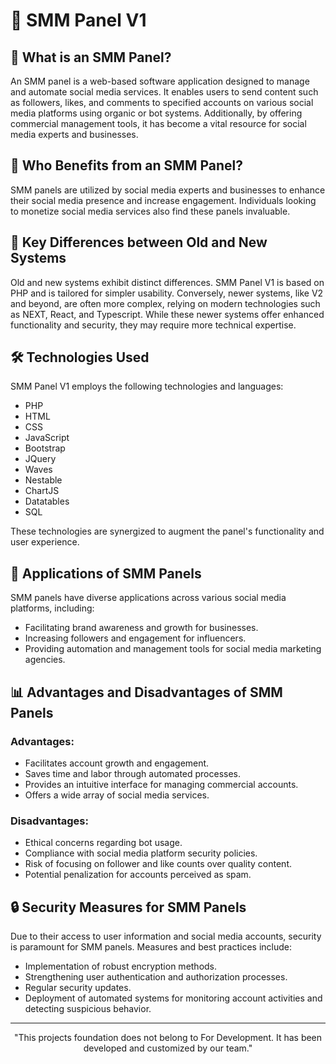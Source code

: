 # 🚀 SMM Panel V1 

## 📱 What is an SMM Panel? 

An SMM panel is a web-based software application designed to manage and automate social media services. It enables users to send content such as followers, likes, and comments to specified accounts on various social media platforms using organic or bot systems. Additionally, by offering commercial management tools, it has become a vital resource for social media experts and businesses.

## 🎯 Who Benefits from an SMM Panel? 

SMM panels are utilized by social media experts and businesses to enhance their social media presence and increase engagement. Individuals looking to monetize social media services also find these panels invaluable. 

## 🔄 Key Differences between Old and New Systems 

Old and new systems exhibit distinct differences. SMM Panel V1 is based on PHP and is tailored for simpler usability. Conversely, newer systems, like V2 and beyond, are often more complex, relying on modern technologies such as NEXT, React, and Typescript. While these newer systems offer enhanced functionality and security, they may require more technical expertise.

## 🛠️ Technologies Used 

SMM Panel V1 employs the following technologies and languages:

- PHP
- HTML
- CSS
- JavaScript
- Bootstrap
- JQuery
- Waves
- Nestable
- ChartJS
- Datatables
- SQL

These technologies are synergized to augment the panel's functionality and user experience.

## 🌟 Applications of SMM Panels 

SMM panels have diverse applications across various social media platforms, including:
- Facilitating brand awareness and growth for businesses.
- Increasing followers and engagement for influencers.
- Providing automation and management tools for social media marketing agencies.

## 📊 Advantages and Disadvantages of SMM Panels 

### Advantages:
- Facilitates account growth and engagement.
- Saves time and labor through automated processes.
- Provides an intuitive interface for managing commercial accounts.
- Offers a wide array of social media services.

### Disadvantages:
- Ethical concerns regarding bot usage.
- Compliance with social media platform security policies.
- Risk of focusing on follower and like counts over quality content.
- Potential penalization for accounts perceived as spam.

## 🔒 Security Measures for SMM Panels 

Due to their access to user information and social media accounts, security is paramount for SMM panels. Measures and best practices include:
- Implementation of robust encryption methods.
- Strengthening user authentication and authorization processes.
- Regular security updates.
- Deployment of automated systems for monitoring account activities and detecting suspicious behavior.

---

<p align="center">"This projects foundation does not belong to For Development. It has been developed and customized by our team."</p>